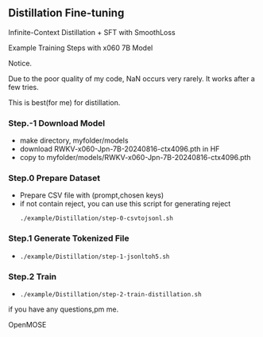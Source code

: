 ## Distillation Fine-tuning

Infinite-Context Distillation + SFT with SmoothLoss

Example Training Steps with x060 7B Model

Notice.

Due to the poor quality of my code, NaN occurs very rarely. It works after a few tries.

This is best(for me) for distillation.

### Step.-1 Download Model
  - make directory, myfolder/models
  - download RWKV-x060-Jpn-7B-20240816-ctx4096.pth in HF
  - copy to myfolder/models/RWKV-x060-Jpn-7B-20240816-ctx4096.pth

### Step.0 Prepare Dataset
  - Prepare CSV file with (prompt,chosen keys)
  - if not contain reject, you can use this script for generating reject
    ```
    ./example/Distillation/step-0-csvtojsonl.sh
    ```
### Step.1 Generate Tokenized File
  - ```
    ./example/Distillation/step-1-jsonltoh5.sh
    ```
### Step.2 Train
  - ```
    ./example/Distillation/step-2-train-distillation.sh
    ```

if you have any questions,pm me.

OpenMOSE